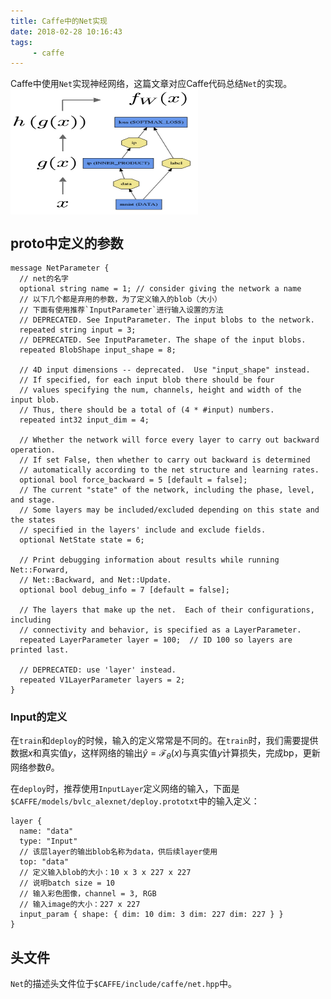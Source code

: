```yaml
---
title: Caffe中的Net实现
date: 2018-02-28 10:16:43
tags:
     - caffe
---
```

Caffe中使用`Net`实现神经网络，这篇文章对应Caffe代码总结`Net`的实现。
<img src="/img/caffe-net-demo.jpg" width = "300" height = "200" alt="Net示意" align=center />
<!-- more-->

## proto中定义的参数
```
message NetParameter {
  // net的名字
  optional string name = 1; // consider giving the network a name
  // 以下几个都是弃用的参数，为了定义输入的blob（大小）
  // 下面有使用推荐`InputParameter`进行输入设置的方法
  // DEPRECATED. See InputParameter. The input blobs to the network.
  repeated string input = 3;
  // DEPRECATED. See InputParameter. The shape of the input blobs.
  repeated BlobShape input_shape = 8;

  // 4D input dimensions -- deprecated.  Use "input_shape" instead.
  // If specified, for each input blob there should be four
  // values specifying the num, channels, height and width of the input blob.
  // Thus, there should be a total of (4 * #input) numbers.
  repeated int32 input_dim = 4;
  
  // Whether the network will force every layer to carry out backward operation.
  // If set False, then whether to carry out backward is determined
  // automatically according to the net structure and learning rates.
  optional bool force_backward = 5 [default = false];
  // The current "state" of the network, including the phase, level, and stage.
  // Some layers may be included/excluded depending on this state and the states
  // specified in the layers' include and exclude fields.
  optional NetState state = 6;

  // Print debugging information about results while running Net::Forward,
  // Net::Backward, and Net::Update.
  optional bool debug_info = 7 [default = false];

  // The layers that make up the net.  Each of their configurations, including
  // connectivity and behavior, is specified as a LayerParameter.
  repeated LayerParameter layer = 100;  // ID 100 so layers are printed last.

  // DEPRECATED: use 'layer' instead.
  repeated V1LayerParameter layers = 2;
}
```

### Input的定义
在`train`和`deploy`的时候，输入的定义常常是不同的。在`train`时，我们需要提供数据$x$和真实值$y$，这样网络的输出$\hat{y} = \mathcal{F}_\theta (x)$与真实值$y$计算损失，完成bp，更新网络参数$\theta$。


在`deploy`时，推荐使用`InputLayer`定义网络的输入，下面是`$CAFFE/models/bvlc_alexnet/deploy.prototxt`中的输入定义：
```
layer {
  name: "data"
  type: "Input"
  // 该层layer的输出blob名称为data，供后续layer使用
  top: "data"
  // 定义输入blob的大小：10 x 3 x 227 x 227
  // 说明batch size = 10
  // 输入彩色图像，channel = 3, RGB
  // 输入image的大小：227 x 227
  input_param { shape: { dim: 10 dim: 3 dim: 227 dim: 227 } }
}
```

## 头文件
`Net`的描述头文件位于`$CAFFE/include/caffe/net.hpp`中。
